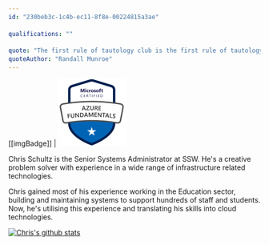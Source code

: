 ```yaml
---
id: "230beb3c-1c4b-ec11-8f8e-00224815a3ae"

qualifications: ""

quote: "The first rule of tautology club is the first rule of tautology club."
quoteAuthor: "Randall Munroe"
---
```


[[imgBadge]]
| [![](../badges/Certification-microsoft-azure-fundamentals.png)](https://www.credly.com/badges/55060296-b73c-4040-a1a8-affac658aded/public_url)

Chris Schultz is the Senior Systems Administrator at SSW. He's a creative problem solver with experience in a wide range of infrastructure related technologies.

Chris gained most of his experience working in the Education sector, building and maintaining systems to support hundreds of staff and students. Now, he's utilising this experience and translating his skills into cloud technologies.

[![Chris's github stats](https://github-readme-stats.vercel.app/api?username=chrisschultzssw&theme=dark)](https://github.com/chrisschultzssw/github-readme-stats)
